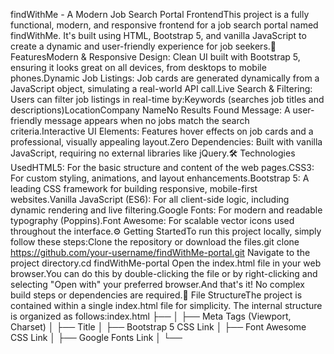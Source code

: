 findWithMe - A Modern Job Search Portal FrontendThis project is a fully functional, modern, and responsive frontend for a job search portal named findWithMe. It's built using HTML, Bootstrap 5, and vanilla JavaScript to create a dynamic and user-friendly experience for job seekers.🚀 FeaturesModern & Responsive Design: Clean UI built with Bootstrap 5, ensuring it looks great on all devices, from desktops to mobile phones.Dynamic Job Listings: Job cards are generated dynamically from a JavaScript object, simulating a real-world API call.Live Search & Filtering: Users can filter job listings in real-time by:Keywords (searches job titles and descriptions)LocationCompany NameNo Results Found Message: A user-friendly message appears when no jobs match the search criteria.Interactive UI Elements: Features hover effects on job cards and a professional, visually appealing layout.Zero Dependencies: Built with vanilla JavaScript, requiring no external libraries like jQuery.🛠️ Technologies UsedHTML5: For the basic structure and content of the web pages.CSS3: For custom styling, animations, and layout enhancements.Bootstrap 5: A leading CSS framework for building responsive, mobile-first websites.Vanilla JavaScript (ES6): For all client-side logic, including dynamic rendering and live filtering.Google Fonts: For modern and readable typography (Poppins).Font Awesome: For scalable vector icons used throughout the interface.⚙️ Getting StartedTo run this project locally, simply follow these steps:Clone the repository or download the files.git clone https://github.com/your-username/findWithMe-portal.git
Navigate to the project directory.cd findWithMe-portal
Open the index.html file in your web browser.You can do this by double-clicking the file or by right-clicking and selecting "Open with" your preferred browser.And that's it! No complex build steps or dependencies are required.📂 File StructureThe project is contained within a single index.html file for simplicity. The internal structure is organized as follows:index.html
├── <head>
│   ├── Meta Tags (Viewport, Charset)
│   ├── Title
│   ├── Bootstrap 5 CSS Link
│   ├── Font Awesome CSS Link
│   ├── Google Fonts Link
│   └── <style> (Custom CSS)
│
├── <body>
│   ├── <header> (Navigation Bar)
│   ├── <main>
│   │   ├── Hero Section (with search form)
│   │   └── Job Listings Section
│   ├── <footer>
│   ├── Bootstrap 5 JS Bundle Link
│   └── <script> (Custom JavaScript)
│
Custom CSS: All custom styles are located within the <style> tags in the <head> section.JavaScript Logic: The core application logic, including the job data, rendering functions, and event listeners, is located within the <script> tags just before the closing </body> tag.🔮 Future ImprovementsConnect to a Real API: Replace the hardcoded jobsData array with fetch() calls to a live job board API.Job Detail Pages: Create separate pages or modals to show more details for each job listing.User Authentication: Add functionality for users to sign up, log in, and save their favorite jobs.Pagination: Implement pagination for the job listings to handle a large number of results efficiently.Theme Toggle: Add a dark/light mode toggle for improved user experience.

